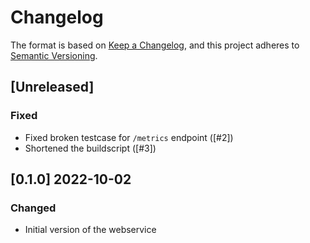 # Changelog

The format is based on [Keep a Changelog](https://keepachangelog.com/en/1.0.0/),
and this project adheres to [Semantic Versioning](https://semver.org/spec/v2.0.0.html).

## [Unreleased]

### Fixed

 * Fixed broken testcase for `/metrics` endpoint ([#2])
 * Shortened the buildscript ([#3])

## [0.1.0] 2022-10-02

### Changed

 * Initial version of the webservice
